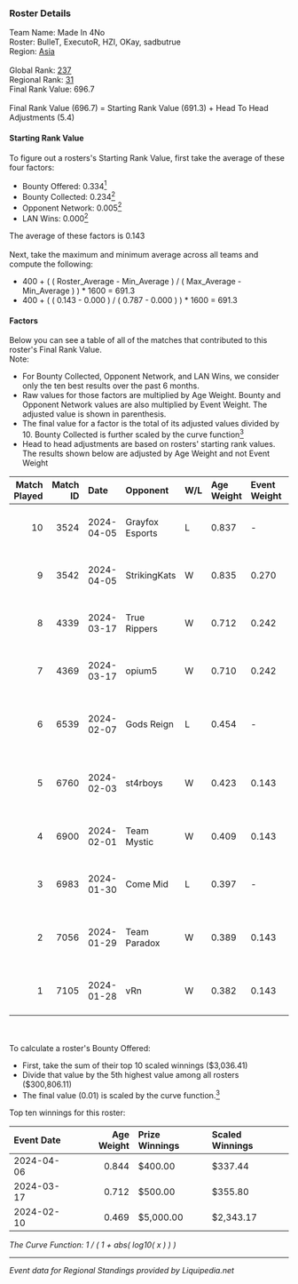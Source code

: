 ### Roster Details<br />
Team Name: Made In 4No<br />
Roster: BulleT, ExecutoR, HZI, OKay, sadbutrue<br />
Region: [Asia]( ../standings_asia.md)<br />
<br />
Global Rank: [237](../standings_global.md)<br />
Regional Rank: [31]( ../standings_asia.md)<br />
Final Rank Value:  696.7<br />
<br />
Final Rank Value (696.7) = Starting Rank Value (691.3) + Head To Head Adjustments (5.4)<br />

#### Starting Rank Value<br />
To figure out a rosters's Starting Rank Value, first take the average of these four factors:<br />
- Bounty Offered: 0.334[<sup>1</sup>](#table2)
- Bounty Collected: 0.234[<sup>2</sup>](#table1)
- Opponent Network: 0.005[<sup>2</sup>](#table1)
- LAN Wins: 0.000[<sup>2</sup>](#table1)

The average of these factors is 0.143<br />
<br />
Next, take the maximum and minimum average across all teams and compute the following:<br />
- 400 + ( ( Roster_Average - Min_Average ) / ( Max_Average - Min_Average ) ) * 1600 = 691.3
- 400 + ( ( 0.143 - 0.000 ) / ( 0.787 - 0.000 ) ) * 1600 = 691.3


#### Factors<br />
Below you can see a table of all of the matches that contributed to this roster's Final Rank Value.<br />
Note:<br />

- For Bounty Collected, Opponent Network, and LAN Wins, we consider only the ten best results over the past 6 months.
- Raw values for those factors are multiplied by Age Weight. Bounty and Opponent Network values are also multiplied by Event Weight. The adjusted value is shown in parenthesis.
- The final value for a factor is the total of its adjusted values divided by 10. Bounty Collected is further scaled by the curve function[<sup>3</sup>](#curveFunction)
- Head to head adjustments are based on rosters' starting rank values. The results shown below are adjusted by Age Weight and not Event Weight
<span id="table1"></span><br />


| Match Played | Match ID | Date       | Opponent        | W/L | Age Weight | Event Weight | Bounty Collected | Opponent Network | LAN Wins  | H2H Adj. | Roster                                              |
| -: | -: | :- | :- | :- | :- | :- | :- | :- | :- | -: | :- |
|           10 |     3524 | 2024-04-05 | Grayfox Esports | L   | 0.837      | -            | -                | -                | -         |   -14.92 | BulleT, ExecutoR, HZI, OKay, sadbutrue              |
|            9 |     3542 | 2024-04-05 | StrikingKats    | W   | 0.835      | 0.270        | 0.001 (0.000)    | 0.023 (0.005)    | 0 (0.000) |     6.77 | BulleT, ExecutoR, HZI, OKay, sadbutrue              |
|            8 |     4339 | 2024-03-17 | True Rippers    | W   | 0.712      | 0.242        | 0.025 (0.004)    | 0.241 (0.042)    | 0 (0.000) |    13.31 | BulleT, ExecutoR, HZI, OKay, sadbutrue              |
|            7 |     4369 | 2024-03-17 | opium5          | W   | 0.710      | 0.242        | 0.000 (0.000)    | 0.000 (0.000)    | 0 (0.000) |     3.68 | BulleT, ExecutoR, HZI, OKay, sadbutrue              |
|            6 |     6539 | 2024-02-07 | Gods Reign      | L   | 0.454      | -            | -                | -                | -         |    -6.93 | BulleT, ExecutoR, insmutje, OKay, olofmeister       |
|            5 |     6760 | 2024-02-03 | st4rboys        | W   | 0.423      | 0.143        | 0.014 (0.001)    | 0.088 (0.005)    | 0 (0.000) |     6.69 | Ang3l10wow, Bloody, Dynamite, Scoffic, Sharpshooter |
|            4 |     6900 | 2024-02-01 | Team Mystic     | W   | 0.409      | 0.143        | 0.000 (0.000)    | 0.011 (0.001)    | 0 (0.000) |     2.19 | Flica, Hatz, Kamikaze, KHG, Protagonist             |
|            3 |     6983 | 2024-01-30 | Come Mid        | L   | 0.397      | -            | -                | -                | -         |    -9.25 | BoNo, HSB, Rocky, sadbutrue, SOULM8                 |
|            2 |     7056 | 2024-01-29 | Team Paradox    | W   | 0.389      | 0.143        | 0.000 (0.000)    | 0.000 (0.000)    | 0 (0.000) |     1.93 | ackerman, aloneguy, AyaaNNNN, Psy, ShAyAaN          |
|            1 |     7105 | 2024-01-28 | vRn             | W   | 0.382      | 0.143        | 0.000 (0.000)    | 0.011 (0.001)    | 0 (0.000) |     1.96 | Abdur, Kriminal, Musab, Sr., traNz                  |

<br />
<span id="table2"></span><br />
To calculate a roster's Bounty Offered:<br />

- First, take the sum of their top 10 scaled winnings ($3,036.41)
- Divide that value by the 5th highest value among all rosters ($300,806.11)
- The final value (0.01) is scaled by the curve function.[<sup>3</sup>](#curveFunction)

Top ten winnings for this roster:<br />

| Event Date | Age Weight | Prize Winnings | Scaled Winnings |
| :- | -: | :- | :- |
| 2024-04-06 |      0.844 | $400.00        | $337.44         |
| 2024-03-17 |      0.712 | $500.00        | $355.80         |
| 2024-02-10 |      0.469 | $5,000.00      | $2,343.17       |


<span id="curveFunction"></span>_The Curve Function: 1 / ( 1 + abs( log10( x ) ) )_<br />

---
_Event data for Regional Standings provided by Liquipedia.net_<br />
